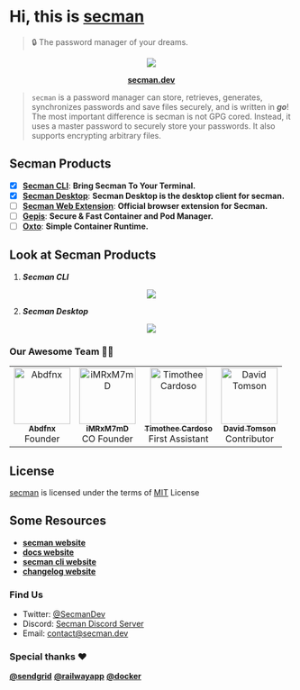 # Hi, this is [secman](https://secman.dev)

> 🔒 The password manager of your dreams.

<p align="center">
  <img src="https://assets.secman.dev/apps/desktop/tree.svg" />
</p>

<p align="center">
  <a href="https://secman.dev"><strong>secman.dev</strong></a>
</p>

> `secman` is a password manager can store, retrieves, generates, synchronizes passwords and save files securely, and is written in _**go**_! The most important difference is secman is not GPG cored. Instead, it uses a master password to securely store your passwords. It also supports encrypting arbitrary files.

## Secman Products

- [x] [**Secman CLI**](https://github.com/scmn-dev/secman): **Bring Secman To Your Terminal.**
- [x] [**Secman Desktop**](https://github.com/scmn-dev/desktop): **Secman Desktop is the desktop client for secman.**
- [ ] [**Secman Web Extension**](https://github.com/scmn-dev/sm-extension): **Official browser extension for Secman.**
- [ ] [**Gepis**](https://github.com/gepis/gepis): **Secure & Fast Container and Pod Manager.**
- [ ] [**Oxto**](https://github.com/abdfnx/oxto): **Simple Container Runtime.**

## Look at Secman Products

1. _**Secman CLI**_
<p align="center">
   <img src="https://assets.secman.dev/assets/Secman.svg" />
</p>

2. _**Secman Desktop**_

<p align="center">
   <img src="https://assets.secman.dev/assets/Secman-Desktop.png" />
</p>

### Our Awesome Team 👨‍💻

<table>
  <tr>
    <td align="center">
      <a href="https://github.com/abdfnx"
        ><img
          src="https://github.com/abdfnx.png"
          width="100px;"
          alt="Abdfnx"
        /><br /><sub><b>Abdfnx</b></sub></a
      ><br />Founder
    </td>
    <td align="center">
      <a href="https://github.com/iMRxM7mD"
        ><img
          src="https://github.com/iMRxM7mD.png"
          width="100px;"
          alt="iMRxM7mD"
        /><br /><sub><b>iMRxM7mD</b></sub></a
      ><br />CO Founder
    </td>
    <td align="center">
      <a href="https://github.com/timothee-cardoso"
        ><img
          src="https://github.com/timothee-cardoso.png"
          width="100px;"
          alt="Timothee Cardoso"
        /><br /><sub><b>Timothee Cardoso</b></sub></a
      ><br />First Assistant
    </td>
    <td align="center">
      <a href="https://github.com/david-tomson"
        ><img
          src="https://github.com/david-tomson.png"
          width="100px;"
          alt="David Tomson"
        /><br /><sub><b>David Tomson</b></sub></a
      ><br />Contributor
    </td>
  </tr>
</table>

## License

[secman][smUrl] is licensed under the terms of [MIT][mitUrl] License

## Some Resources

- [**secman website**](https://secman.dev)
- [**docs website**](https://docs.secman.dev)
- [**secman cli website**](https://cli.secman.dev)
- [**changelog website**](https://changelog.secman.dev)

### Find Us

- Twitter: [@SecmanDev](https://twitter.com/SecmanDev)
- Discord: [Secman Discord Server](https://discord.gg/YQpgQ3cYHb)
- Email: contact@secman.dev

### Special thanks ❤

[**@sendgrid**](https://sendgrid.com)
[**@railwayapp**](https://railway.app)
[**@docker**](https://docker.com)

[smUrl]: https://secman.dev
[mitUrl]: https://github.com/scmn-dev/secman/blob/main/LICENSE
